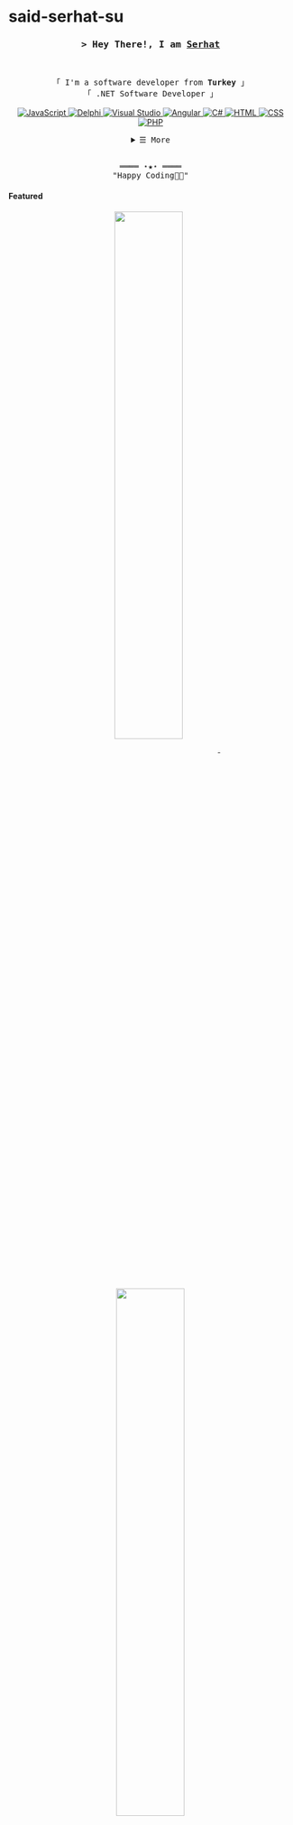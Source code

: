 # said-serhat-su
<!-- https://github.com/saidserhatsu/ -->
<!-- May 21, 2024 -->
<!-- LEAVE A STAR, IF YOU LIKE IT ! -->



<!-- Title -->
<h3 align="center">
        <samp>&gt; Hey There!, I am
                <b><a target="_blank" href="https://saidserhatsu.github.io/">Serhat</a></b>
        </samp>
</h3>
<br>

<p align="center">
        <!-- Intro -->
        <samp>
                「 I'm a software developer from <b>Turkey</b> 」
                <br>
                「 .NET Software Developer</b> 」
                <br>
                <br>
        </samp>
        <!-- Technologies -->
        <!-- JavaScript -->
        <a href="https://github.com/saidserhatsu?tab=repositories" target="_blank"><img alt="JavaScript"
                        src="https://img.shields.io/badge/-JavaScript-F7DF1E?style=flat-square&logo=JavaScript&logoColor=white">
        </a>
        <!-- Delphi -->
        <a href="https://github.com/saidserhatsu?tab=repositories" target="_blank"><img alt="Delphi"
                        src="https://img.shields.io/badge/-Delphi%20-FF0000?style=flat-square&logo=Delphi&logoColor=White">
        </a>
        <!-- Visual Studio -->
        <a href="https://github.com/saidserhatsu?tab=repositories" target="_blank"><img alt="Visual Studio"
                        src="https://img.shields.io/badge/-VisualStudio%20-5C2D91?style=flat-square&logo=Visual%20Studio&logoColor=White">
        </a>
        <!-- Angular -->
        <a href="https://github.com/saidserhatsu?tab=repositories" target="_blank"><img alt="Angular"
                        src="https://img.shields.io/badge/-Angular-FF0000?style=flat-square&logo=ANgular&logoColor=Red">
        </a>
       <!--C#-->
      <a href="https://github.com/saidserhatsu?tab=repositories" target="_blank">
      <img alt="C#" src="https://img.shields.io/badge/-C%23-239120?style=flat-square&logo=c-sharp&logoColor=white&color=68217A">
      </a>
      <!--HTML-->
      <a href="https://github.com/saidserhatsu?tab=repositories" target="_blank">
      <img alt="HTML" src="https://img.shields.io/badge/-HTML-E34F26?style=flat-square&logo=html5&logoColor=white">
      </a>
      <!--CSS-->
      <a href="https://github.com/saidserhatsu?tab=repositories" target="_blank">
      <img alt="CSS" src="https://img.shields.io/badge/-CSS-1572B6?style=flat-square&logo=css3&logoColor=white">
      </a>
      <!--PHP-->
      <a href="https://github.com/saidserhatsu?tab=repositories" target="_blank">
      <img alt="PHP" src="https://img.shields.io/badge/-PHP-777BB4?style=flat-square&logo=php&logoColor=white">
      </a>

  
</p>

<!-- Details Section -->
<details align="center">
    <summary> <samp>&#9776; More</samp></summary>
    <p align="center">
        <br>
        <!-- Activity Widget -->
        <img alt="Serhat  GitHub Stats"
                src="https://github-readme-stats.vercel.app/api?username=saidserhatsu&show_icons=true&theme=radical" />
        <br>
        <!-- Social Links -->
        <p>Find me on</p>
        <!-- Mail -->
        <a href="mailto:connect.said.serhat.su@gmail.com" target="_blank"><img alt="Mail"
                src="https://img.shields.io/badge/-Mail-EA4335?style=flat-square&logo=Gmail&logoColor=white">
        </a>
        <!-- Medium -->
        <a href="https://medium.com/@said.serhat.su" target="_blank">
        <img alt="Medium" src="https://img.shields.io/badge/-Medium-02b875?style=flat-square&logo=medium&logoColor=white">
        </a>
        <!-- Linkedin -->
        <a href="https://www.linkedin.com/in/said-serhat-su-7b5310234/" target="_blank"><img alt="Linkedin"
                src="https://img.shields.io/badge/-Linkedin-0A66C2?style=flat-square&logo=Linkedin&logoColor=white">
        </a>
        <!-- Youtube -->
        <a href="https://github.com/saidserhatsu" target="_blank">
       <img alt="GitHub" src="https://img.shields.io/badge/-GitHub-181717?style=flat-square&logo=github&logoColor=white">
       </a>
    </p>
</details>
<br>

<!-- Footer -->
<samp>
    <p align="center">
        ════ ⋆★⋆ ════
        <br>
        "Happy Coding👨‍💻"
    </p>
</samp>

<!-- Featured Repositories -->
#### Featured

<p align="center">
<a href="https://github.com/saidserhatsu/LibraryMSBackend">
<img width='49%' align="center"src="https://github-readme-stats.vercel.app/api/pin/?username=saidserhatsu&repo=LibraryMSBackend&border_color=02D892&bg_color=0D1117&title_color=C9D1D9&text_color=8B949E&icon_color=02D892" />
</a>
<span>&nbsp;</span>
<a href="https://github.com/saidserhatsu/KimMilyonerOlmakIster">
<img width='49%' align="center"src="https://github-readme-stats.vercel.app/api/pin/?username=saidserhatsu&repo=KimMilyonerOlmakIster&border_color=02D892&bg_color=0D1117&title_color=C9D1D9&text_color=8B949E&icon_color=02D892" />
</a>
</p>

<p align="center">
<a href="https://github.com/saidserhatsu/Sinema-Bilet-Satis-Otomasyonu">
<img width='49%' align="center"src="https://github-readme-stats.vercel.app/api/pin/?username=saidserhatsu&repo=Sinema-Bilet-Satis-Otomasyonu&border_color=02D892&bg_color=0D1117&title_color=C9D1D9&text_color=8B949E&icon_color=02D892" />
</a>
<span>&nbsp;</span>
<a href="https://github.com/saidserhatsu/MerkeziHekimRandevuSistemi">
<img width='49%' align="center"src="https://github-readme-stats.vercel.app/api/pin/?username=saidserhatsu&repo=MerkeziHekimRandevuSistemi&border_color=02D892&bg_color=0D1117&title_color=C9D1D9&text_color=8B949E&icon_color=02D892" />
</a>
</p>
